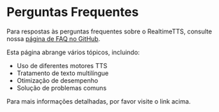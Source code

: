 # Perguntas Frequentes

Para respostas às perguntas frequentes sobre o RealtimeTTS, consulte nossa [página de FAQ no GitHub](https://github.com/KoljaB/RealtimeTTS/blob/master/FAQ.md).

Esta página abrange vários tópicos, incluindo:

- Uso de diferentes motores TTS
- Tratamento de texto multilíngue
- Otimização de desempenho
- Solução de problemas comuns

Para mais informações detalhadas, por favor visite o link acima.

